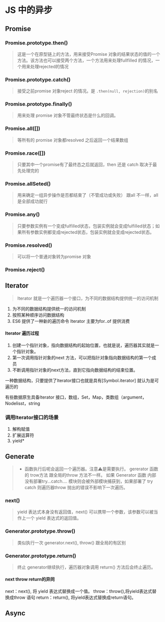 # JS 中的异步

## Promise

### Promise.prototype.then()
> 这是一个在原型链上的方法，用来接受Promise 对象的结果状态的值的一个方法。该方法也可以接受两个方法，一个方法用来处理fullfilled 的情况，一个用来处理rejected的情况

### Promise.prototype.catch()
> 接受之前promise 对象reject 的情况。是 `.then(null, rejection)`的别名

### Promise.prototype.finally()
> 用来处理 promise 对象不管最终状态是什么的回调。

### Promise.all([])
> 等所有的 promise 对象都resolved 之后返回一个结果数组

### Promise.race([])
> 只要其中一个promise有了最终态之后就返回，then 还是 catch 取决于最先处理完的

### Promise.allSeted()
> 用来确定一组异步操作是否都结束了（不管成功或失败） 跟all 不一样，all 是全部成功就行

### Promise.any()
> 只要参数实例有一个变成fulfilled状态，包装实例就会变成fulfilled状态；如果所有参数实例都变成rejected状态，包装实例就会变成rejected状态。

### Promise.resolved()
> 可以将一个普通对象转为promise 对象

### Promise.reject()

## Iterator
> Iterator 就是一个遍历器一个接口，为不同的数据结构提供统一的访问机制
1. 为不同的数据结构提供统一的访问机制
2. 按照某种顺序访问数据结构
3. ES6 提供了一种新的遍历命令 Iterator 主要为for..of 提供消费

####  Iterator 遍历过程
1. 创建一个指针对象，指向数据结构的起始位置，也就是说，遍历器其实就是一个指针对象。
2. 第一次调用指针对象的next 方法，可以把指针对象指向数据结构的第一个成员
3. 不断调用指针对象的next方法，直到它指向数据结构的结束位置。  

一种数据结构，只要提供了Iterator接口也就是具有[Symbol.iterator] 就认为是可遍历的

有些数据原生具备Iterator 接口，数组，Set，Map，类数组（argument，Nodelisst，string



###  调用Iterator接口的场景
1. 解构赋值
2. 扩展运算符
3. yield*

## Generate
> * 函数执行后呢会返回一个遍历器。注意⚠️是需要执行。
gererator 函数的 trow方法 跟全局的throw 方法不一样。
如果 Generator 函数 内部没有部署try...catch.... 模块则会被外部模块捕获到，如果部署了 try catch 则遍历器throw 抛出的错误不影响下一次遍历。


### next()
> yield 表达式本身没有返回值，next() 可以携带一个参数，该参数可以被当作上一个 yield 表达式的返回值。


### Generator.prototype.throw()
> 类似执行一次 generator.next(), throw() 跟全局的有区别

### Generator.prototype.return()
> 终止 generator继续执行，遍历器对象调用 return() 方法后会终止遍历。


#### next throw return的异同 
next：next(), 将 yield 表达式替换成一个值。
throw：throw(),将yield表达式替换成throw 语句
return：return(), 将yield表达式替换成return语句。

## Async


